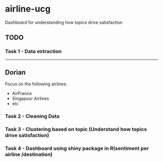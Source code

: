# airline-ucg
Dashboard for understanding how topics drive satisfaction

## TODO

### Task 1 - Data extraction
---
Dorian
---
Focus on the following airlines:
- AirFrance
- Singapour Airlines
- etc

### Task 2 - Cleaning Data 

### Task 3 - Clustering based on topic (Understand how topics drive satisfaction)

### Task 4 - Dashboard using shiny package in R(sentiment per airline /destination)
